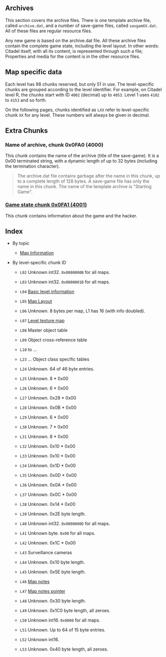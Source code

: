 ## Archives
This section covers the archive files. There is one template archive file, called ```archive.dat```, and a number of save-game files, called ```savgamXX.dat```. All of these files are regular resource files.

Any new game is based on the archive.dat file. All these archive files contain the complete game state, including the level layout. In other words: Citadel itself, with all its content, is represented through such a file; Properties and media for the content is in the other resource files.

## Map specific data
Each level has 98 chunks reserved, but only 51 in use. The level-specific chunks are grouped according to the level identifier. For example, on Citadel level R, the chunks start with ID ```4002``` (decimal) up to ```4053```. Level 1 uses ```4102``` to ```4153``` and so forth.

On the following pages, chunks identified as ```LXX``` refer to level-specific chunk ```XX``` for any level. These numbers will always be given in decimal.

## Extra Chunks

### Name of archive, chunk 0x0FA0 (4000)
This chunk contains the name of the archive (title of the save-game). It is a 0x00 terminated string, with a dynamic length of up to 32 bytes (including the termination character).

> The archive.dat file contains garbage after the name in this chunk, up to a complete length of 128 bytes. A save-game file has only the name in this chunk. The name of the template archive is "Starting Game".

### [Game state chunk 0x0FA1 (4001)](gameState.md)
This chunk contains information about the game and the hacker.

## Index

* By topic
  * [Map Information](mapInformation.md)

* By level-specific chunk ID
  * ```L02``` Unknown int32. ```0x0000000B``` for all maps.
  * ```L03``` Unknown int32. ```0x0000001B``` for all maps.
  * ```L04``` [Basic level information](mapInformation.md)
  * ```L05``` [Map Layout](mapInformation.md)
  * ```L06``` Unknown. 8 bytes per map, L1 has 16 (with info doubled).
  * ```L07``` [Level texture map](mapInformation.md)
  * ```L08``` Master object table
  * ```L09``` Object cross-reference table
  * ```L10``` to ...
  * ```L23```    ... Object class specific tables

  * ```L24``` Unknown. 64 of 46 byte entries.

  * ```L25``` Unknown. 8 * 0x00
  * ```L26``` Unknown. 6 * 0x00
  * ```L27``` Unknown. 0x28 * 0x00
  * ```L28``` Unknown. 0x0B * 0x00
  * ```L29``` Unknown. 6 * 0x00
  * ```L30``` Unknown. 7 * 0x00
  * ```L31``` Unknown. 8 * 0x00
  * ```L32``` Unknown. 0x10 * 0x00
  * ```L33``` Unknown. 0x10 * 0x00
  * ```L34``` Unknown. 0x1D * 0x00
  * ```L35``` Unknown. 0x0D * 0x00
  * ```L36``` Unknown. 0x0A * 0x00
  * ```L37``` Unknown. 0x0C * 0x00
  * ```L38``` Unknown. 0x14 * 0x00

  * ```L39``` Unknown. 0x2E byte length.
  * ```L40``` Unknown int32. ```0x0000000D``` for all maps.
  * ```L41``` Unknown byte. ```0x00``` for all maps.
  * ```L42``` Unknown. 0x1C * 0x00

  * ```L43``` Surveillance cameras

  * ```L44``` Unknown. 0x10 byte length.
  * ```L45``` Unknown. 0x5E byte length.

  * ```L46``` [Map notes](mapInformation.md)
  * ```L47``` [Map notes pointer](mapInformation.md)

  * ```L48``` Unknown. 0x30 byte length.
  * ```L49``` Unknown. 0x1C0 byte length, all zeroes.
  * ```L50``` Unknown int16. ```0x0000``` for all maps. 
  * ```L51``` Unknown. Up to 64 of 15 byte entries.
  * ```L52``` Unknown int16.
  * ```L53``` Unknown. 0x40 byte length, all zeroes.

